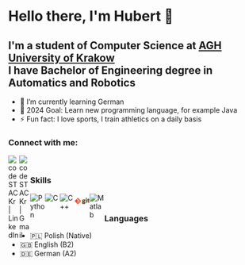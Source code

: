 # Hello there, I'm Hubert 👋 
## I'm a student of Computer Science at [AGH University of Krakow][AGH] <br /> I have Bachelor of Engineering degree in Automatics and Robotics


- 🌱 I’m currently learning German
- 🥅 2024 Goal: Learn new programming language, for example Java
- ⚡ Fun fact: I love sports, I train athletics on a daily basis

### Connect with me:

[<img align="left" alt="codeSTACKr | LinkedIn" width="22px" src="https://upload.wikimedia.org/wikipedia/commons/8/81/LinkedIn_icon.svg" >][linkedin]
[<img align="left" alt="codeSTACKr | Gmail" width="22px" src="https://cdn-icons-png.flaticon.com/512/281/281769.png" />][gmail]
<br />

### Skills

<img align="left" alt="Python" title="Python" width="30px" src="https://raw.githubusercontent.com/abranhe/programming-languages-logos/master/src/python/python.png" />
<img align="left" alt="C" title="C" width="30px" src="https://raw.githubusercontent.com/abranhe/programming-languages-logos/master/src/c/c.png" />
<img align="left" alt="C++" title="C++" width="30px" src="https://raw.githubusercontent.com/abranhe/programming-languages-logos/master/src/cpp/cpp.png" />
<img align="left" alt="Git" title="Git" width="30px" src="https://raw.githubusercontent.com/github/explore/80688e429a7d4ef2fca1e82350fe8e3517d3494d/topics/git/git.png" />
<img align="left" alt="Matlab" title="Matlab" width="30px" src="https://user-images.githubusercontent.com/10817626/67014544-482be200-f0f5-11e9-8e74-3dd575c8ad83.png" />

<br />

### Languages

- :poland: Polish (Native)
- :gb: English (B2)
- :de: German (A2)



[AGH]: https://www.agh.edu.pl/en
[linkedin]: https://www.linkedin.com/in/hubert-czader/
[gmail]: mailto:hubertczader@gmail.com
